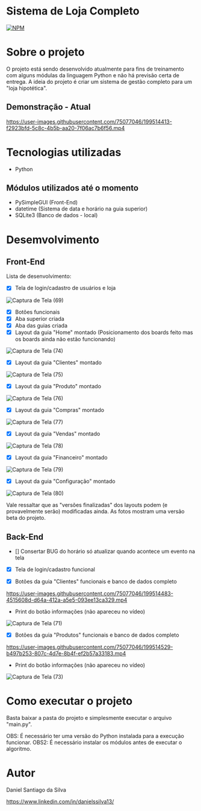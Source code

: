 # Sistema de Loja Completo
[![NPM](https://img.shields.io/npm/l/react)](https://github.com/DanSantiago/Sistema-Loja-Completo/blob/main/LICENCE) 

# Sobre o projeto

O projeto está sendo desenvolvido atualmente para fins de treinamento com alguns módulas da linguagem Python e não há previsão certa de entrega. A ideia do projeto é criar um sistema de gestão completo para um "loja hipotética".  


## Demonstração - Atual

https://user-images.githubusercontent.com/75077046/199514413-f2923bfd-5c8c-4b5b-aa20-7f06ac7b6f56.mp4

# Tecnologias utilizadas
- Python

## Módulos utilizados até o momento
- PySimpleGUI (Front-End)
- datetime (Sistema de data e horário na guia superior)
- SQLite3 (Banco de dados - local)

# Desemvolvimento

## Front-End

Lista de desenvolvimento:

- [x] Tela de login/cadastro de usuários e loja

![Captura de Tela (69)](https://user-images.githubusercontent.com/75077046/199512187-0ba11e60-086b-4ef0-93d2-fc1cb9d3b24e.png)


- [x] Botôes funcionais
- [x] Aba superior criada
- [x] Aba das guias criada
- [x] Layout da guia "Home" montado (Posicionamento dos boards feito mas os boards ainda não estão funcionando)

![Captura de Tela (74)](https://user-images.githubusercontent.com/75077046/199512501-e45deca8-b144-4971-ad22-53738c285865.png)

- [x] Layout da guia "Clientes" montado

![Captura de Tela (75)](https://user-images.githubusercontent.com/75077046/199512532-37c83e5e-95c3-4e6b-aa67-61646b510a4c.png)

- [x] Layout da guia "Produto" montado

![Captura de Tela (76)](https://user-images.githubusercontent.com/75077046/199512604-500bf14e-49b1-4e4d-a5aa-f6fb4f99df2e.png)

- [x] Layout da guia "Compras" montado

![Captura de Tela (77)](https://user-images.githubusercontent.com/75077046/199512675-32fb7671-5323-47eb-957d-30ef5f53427c.png)

- [x] Layout da guia "Vendas" montado

![Captura de Tela (78)](https://user-images.githubusercontent.com/75077046/199512779-989bf64a-80d4-4af5-9640-b52a55dc7d7d.png)

- [x] Layout da guia "Financeiro" montado

![Captura de Tela (79)](https://user-images.githubusercontent.com/75077046/199512806-87e77b67-2586-40eb-abad-6de005406147.png)

- [x] Layout da guia "Configuração" montado

![Captura de Tela (80)](https://user-images.githubusercontent.com/75077046/199512829-e931c79d-4209-4161-a140-5a7e705b37c8.png)

Vale ressaltar que as "versões finalizadas" dos layouts podem (e provavelmente serão) modificadas ainda. As fotos mostram uma versão beta do projeto.

## Back-End

- [] Consertar BUG do horário só atualizar quando acontece um evento na tela

- [x] Tela de login/cadastro funcional

- [x] Botões da guia "Clientes" funcionais e banco de dados completo

https://user-images.githubusercontent.com/75077046/199514483-4515608d-d64a-412a-a5e5-093ee13ca329.mp4

- Print do botão informações (não apareceu no vídeo)

![Captura de Tela (71)](https://user-images.githubusercontent.com/75077046/199513322-a7237a29-d77b-4409-9dc4-3975a9d2b5ba.png)

- [x] Botões da guia "Produtos" funcionais e banco de dados completo

https://user-images.githubusercontent.com/75077046/199514529-b497b253-807c-4d7e-8b4f-ef2b57a33183.mp4

- Print do botão informações (não apareceu no vídeo)

![Captura de Tela (73)](https://user-images.githubusercontent.com/75077046/199513352-73c04b7f-320d-4181-8be2-70a604ce3782.png)

# Como executar o projeto

Basta baixar a pasta do projeto e simplesmente executar o arquivo "main.py".

OBS: É necessário ter uma versão do Python instalada para a execução funcionar.
OBS2: É necessário instalar os módulos antes de executar o algoritmo.

# Autor

Daniel Santiago da Silva

https://www.linkedin.com/in/danielssilva13/

